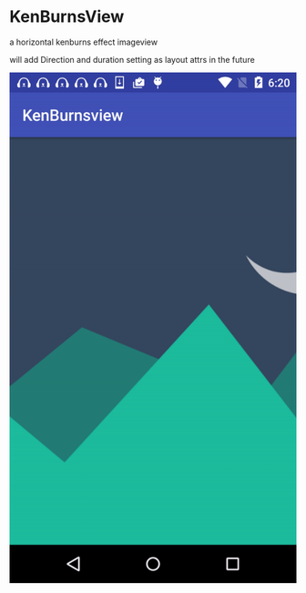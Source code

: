 # KenBurnsView

a horizontal kenburns effect imageview

will add Direction and duration setting as layout attrs in the future

![preview](kenburnsview.gif)

